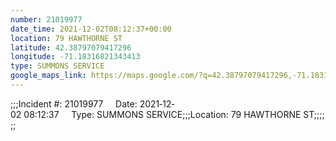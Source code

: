```yaml
---
number: 21019977
date_time: 2021-12-02T08:12:37+00:00
location: 79 HAWTHORNE ST
latitude: 42.38797079417296
longitude: -71.18316821343413
type: SUMMONS SERVICE
google_maps_link: https://maps.google.com/?q=42.38797079417296,-71.18316821343413
---
```


;;;Incident #: 21019977     Date: 2021‐12‐02 08:12:37     Type: SUMMONS SERVICE;;;Location: 79 HAWTHORNE ST;;;;;;
